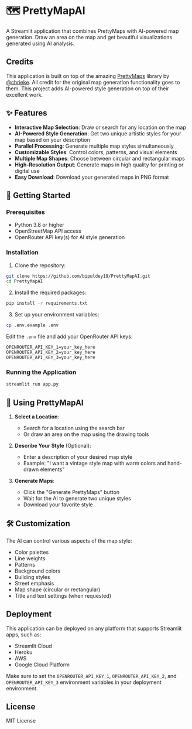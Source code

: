 # 🗺️ PrettyMapAI

A Streamlit application that combines PrettyMaps with AI-powered map generation. Draw an area on the map and get beautiful visualizations generated using AI analysis.

## Credits

This application is built on top of the amazing [PrettyMaps](https://github.com/chrieke/prettymapp) library by [@chrieke](https://github.com/chrieke). All credit for the original map generation functionality goes to them. This project adds AI-powered style generation on top of their excellent work.

## ✨ Features

- **Interactive Map Selection**: Draw or search for any location on the map
- **AI-Powered Style Generation**: Get two unique artistic styles for your map based on your description
- **Parallel Processing**: Generate multiple map styles simultaneously
- **Customizable Styles**: Control colors, patterns, and visual elements
- **Multiple Map Shapes**: Choose between circular and rectangular maps
- **High-Resolution Output**: Generate maps in high quality for printing or digital use
- **Easy Download**: Download your generated maps in PNG format

## 🚀 Getting Started

### Prerequisites

- Python 3.8 or higher
- OpenStreetMap API access
- OpenRouter API key(s) for AI style generation

### Installation

1. Clone the repository:
```bash
git clone https://github.com/bipuldey19/PrettyMapAI.git
cd PrettyMapAI
```

2. Install the required packages:
```bash
pip install -r requirements.txt
```

3. Set up your environment variables:
```bash
cp .env.example .env
```
Edit the `.env` file and add your OpenRouter API keys:
```
OPENROUTER_API_KEY_1=your_key_here
OPENROUTER_API_KEY_2=your_key_here
OPENROUTER_API_KEY_3=your_key_here
```

### Running the Application

```bash
streamlit run app.py
```

## 🎨 Using PrettyMapAI

1. **Select a Location**:
   - Search for a location using the search bar
   - Or draw an area on the map using the drawing tools

2. **Describe Your Style** (Optional):
   - Enter a description of your desired map style
   - Example: "I want a vintage style map with warm colors and hand-drawn elements"

3. **Generate Maps**:
   - Click the "Generate PrettyMaps" button
   - Wait for the AI to generate two unique styles
   - Download your favorite style

## 🛠️ Customization

The AI can control various aspects of the map style:
- Color palettes
- Line weights
- Patterns
- Background colors
- Building styles
- Street emphasis
- Map shape (circular or rectangular)
- Title and text settings (when requested)

## Deployment

This application can be deployed on any platform that supports Streamlit apps, such as:
- Streamlit Cloud
- Heroku
- AWS
- Google Cloud Platform

Make sure to set the `OPENROUTER_API_KEY_1`, `OPENROUTER_API_KEY_2`, and `OPENROUTER_API_KEY_3` environment variables in your deployment environment.

## License

MIT License 
